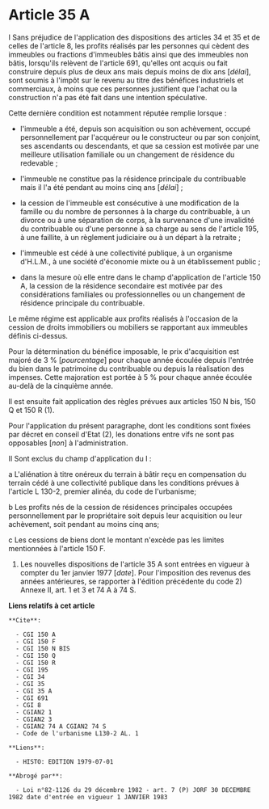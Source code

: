 # Article 35 A

I  Sans préjudice de l'application des dispositions des articles 34 et 35 et de celles de l'article 8, les profits réalisés
par les personnes qui cèdent des immeubles ou fractions d'immeubles bâtis ainsi que des immeubles non bâtis, lorsqu'ils
relèvent de l'article 691, qu'elles ont acquis ou fait construire depuis plus de deux ans mais depuis moins de dix ans
[*délai*], sont soumis à l'impôt sur le revenu au titre des bénéfices industriels et commerciaux, à moins que ces personnes
justifient que l'achat ou la construction n'a pas été fait dans une intention spéculative.

Cette dernière condition est notamment réputée remplie lorsque :

- l'immeuble a été, depuis son acquisition ou son achèvement, occupé personnellement par l'acquéreur ou le constructeur ou
par son conjoint, ses ascendants ou descendants, et que sa cession est motivée par une meilleure utilisation familiale ou un
changement de résidence du redevable ;

- l'immeuble ne constitue pas la résidence principale du contribuable mais il l'a été pendant au moins cinq ans [*délai*] ;

- la cession de l'immeuble est consécutive à une modification de la famille ou du nombre de personnes à la charge du
contribuable, à un divorce ou à une séparation de corps, à la survenance d'une invalidité du contribuable ou d'une personne à
sa charge au sens de l'article 195, à une faillite, à un règlement judiciaire ou à un départ à la retraite ;

- l'immeuble est cédé à une collectivité publique, à un organisme d'H.L.M., à une société d'économie mixte ou à un
établissement public ;

- dans la mesure où elle entre dans le champ d'application de l'article 150 A, la cession de la résidence secondaire est
motivée par des considérations familiales ou professionnelles ou un changement de résidence principale du contribuable.

Le même régime est applicable aux profits réalisés à l'occasion de la cession de droits immobiliers ou mobiliers se
rapportant aux immeubles définis ci-dessus.

Pour la détermination du bénéfice imposable, le prix d'acquisition est majoré de 3 % [*pourcentage*] pour chaque année
écoulée depuis l'entrée du bien dans le patrimoine du contribuable ou depuis la réalisation des impenses. Cette majoration
est portée à 5 % pour chaque année écoulée au-delà de la cinquième année.

Il est ensuite fait application des règles prévues aux articles 150 N bis, 150 Q et 150 R (1).

Pour l'application du présent paragraphe, dont les conditions sont fixées par décret en conseil d'Etat (2), les donations
entre vifs ne sont pas opposables [*non*] à l'administration.

II  Sont exclus du champ d'application du I :

a  L'aliénation à titre onéreux du terrain à bâtir reçu en compensation du terrain cédé à une collectivité publique dans les
conditions prévues à l'article L 130-2, premier alinéa, du code de l'urbanisme;

b  Les profits nés de la cession de résidences principales occupées personnellement par le propriétaire soit depuis leur
acquisition ou leur achèvement, soit pendant au moins cinq ans;

c  Les cessions de biens dont le montant n'excède pas les limites mentionnées à l'article 150 F.

1) Les nouvelles dispositions de l'article 35 A sont entrées en vigueur à compter du 1er janvier 1977 [*date*]. Pour
l'imposition des revenus des années antérieures, se rapporter à l'édition précédente du code  2) Annexe II, art. 1 et 3 et 74
A à 74 S.

**Liens relatifs à cet article**

	**Cite**:

	  - CGI 150 A
	  - CGI 150 F
	  - CGI 150 N BIS
	  - CGI 150 Q
	  - CGI 150 R
	  - CGI 195
	  - CGI 34
	  - CGI 35
	  - CGI 35 A
	  - CGI 691
	  - CGI 8
	  - CGIAN2 1
	  - CGIAN2 3
	  - CGIAN2 74 A CGIAN2 74 S
	  - Code de l'urbanisme L130-2 AL. 1

	**Liens**:

	  - HISTO: EDITION 1979-07-01

	**Abrogé par**:

	  - Loi n°82-1126 du 29 décembre 1982 - art. 7 (P) JORF 30 DECEMBRE 1982 date d'entrée en vigueur 1 JANVIER 1983
